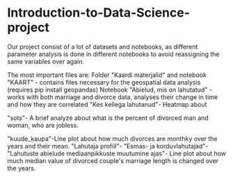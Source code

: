 # Introduction-to-Data-Science-project
Our project consist of a lot of datasets and notebooks, as different parameter analysis is done in different notebooks to avoid reassigning the same variables over again. 

The most important files are: 
  Folder "Kaardi materjalid" and notebook "KAART" - contains files necessary for the geospatial data analysis (requires pip install geopandas)
  Notebook "Abielud, mis on lahutatud" - works with both marriage and divorce data, analyses their change in time and how they are correlated
  "Kes kellega lahutanud"- Heatmap about

  "sots"- A brief analyze about what is the percent of divorced man and woman, who are jobless.
  
  "kuude_kaupa"-Line plot about how much divorces are monthky over the years and their mean.
  "Lahutaja profiil"-
  "Esmas- ja korduvlahutajad"-
  "Lahutuste abielude mediaanpikkuste muutumine ajas"- Line plot about how much median value of divorced couple's marriage length is changed over the years.
